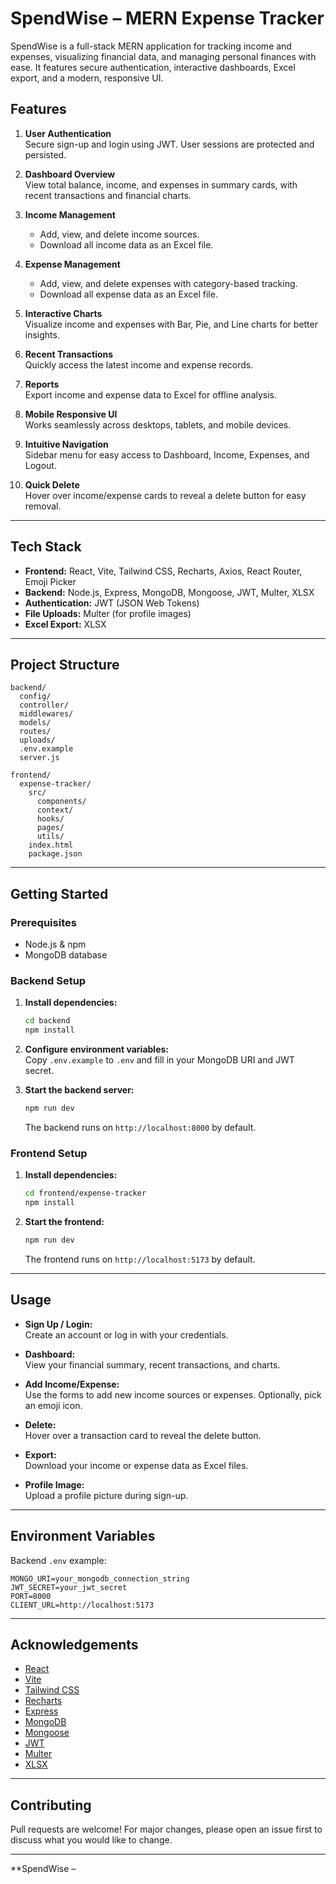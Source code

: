 # SpendWise – MERN Expense Tracker

SpendWise is a full-stack MERN application for tracking income and expenses, visualizing financial data, and managing personal finances with ease. It features secure authentication, interactive dashboards, Excel export, and a modern, responsive UI.

## Features

1. **User Authentication**  
   Secure sign-up and login using JWT. User sessions are protected and persisted.

2. **Dashboard Overview**  
   View total balance, income, and expenses in summary cards, with recent transactions and financial charts.

3. **Income Management**  
   - Add, view, and delete income sources.
   - Download all income data as an Excel file.

4. **Expense Management**  
   - Add, view, and delete expenses with category-based tracking.
   - Download all expense data as an Excel file.

5. **Interactive Charts**  
   Visualize income and expenses with Bar, Pie, and Line charts for better insights.

6. **Recent Transactions**  
   Quickly access the latest income and expense records.

7. **Reports**  
   Export income and expense data to Excel for offline analysis.

8. **Mobile Responsive UI**  
   Works seamlessly across desktops, tablets, and mobile devices.

9. **Intuitive Navigation**  
   Sidebar menu for easy access to Dashboard, Income, Expenses, and Logout.

10. **Quick Delete**  
    Hover over income/expense cards to reveal a delete button for easy removal.

---

## Tech Stack

- **Frontend:** React, Vite, Tailwind CSS, Recharts, Axios, React Router, Emoji Picker  
- **Backend:** Node.js, Express, MongoDB, Mongoose, JWT, Multer, XLSX  
- **Authentication:** JWT (JSON Web Tokens)  
- **File Uploads:** Multer (for profile images)  
- **Excel Export:** XLSX

---

## Project Structure

```
backend/
  config/
  controller/
  middlewares/
  models/
  routes/
  uploads/
  .env.example
  server.js

frontend/
  expense-tracker/
    src/
      components/
      context/
      hooks/
      pages/
      utils/
    index.html
    package.json
```

---

## Getting Started

### Prerequisites

- Node.js & npm
- MongoDB database

### Backend Setup

1. **Install dependencies:**
   ```sh
   cd backend
   npm install
   ```

2. **Configure environment variables:**  
   Copy `.env.example` to `.env` and fill in your MongoDB URI and JWT secret.

3. **Start the backend server:**
   ```sh
   npm run dev
   ```
   The backend runs on `http://localhost:8000` by default.

### Frontend Setup

1. **Install dependencies:**
   ```sh
   cd frontend/expense-tracker
   npm install
   ```

2. **Start the frontend:**
   ```sh
   npm run dev
   ```
   The frontend runs on `http://localhost:5173` by default.

---

## Usage

- **Sign Up / Login:**  
  Create an account or log in with your credentials.

- **Dashboard:**  
  View your financial summary, recent transactions, and charts.

- **Add Income/Expense:**  
  Use the forms to add new income sources or expenses. Optionally, pick an emoji icon.

- **Delete:**  
  Hover over a transaction card to reveal the delete button.

- **Export:**  
  Download your income or expense data as Excel files.

- **Profile Image:**  
  Upload a profile picture during sign-up.

---

## Environment Variables

Backend `.env` example:
```
MONGO_URI=your_mongodb_connection_string
JWT_SECRET=your_jwt_secret
PORT=8000
CLIENT_URL=http://localhost:5173
```

---

## Acknowledgements

- [React](https://react.dev/)
- [Vite](https://vitejs.dev/)
- [Tailwind CSS](https://tailwindcss.com/)
- [Recharts](https://recharts.org/)
- [Express](https://expressjs.com/)
- [MongoDB](https://www.mongodb.com/)
- [Mongoose](https://mongoosejs.com/)
- [JWT](https://jwt.io/)
- [Multer](https://github.com/expressjs/multer)
- [XLSX](https://github.com/SheetJS/sheetjs)

---

## Contributing

Pull requests are welcome! For major changes, please open an issue first to discuss what you would like to change.

---

**SpendWise –
